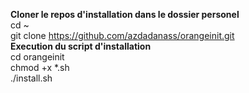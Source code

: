 **Cloner le repos d'installation dans le dossier personel**
<br>
cd ~
<br>
git clone https://github.com/azdadanass/orangeinit.git
<br>
**Execution du script d'installation**
<br>
cd orangeinit
<br>
chmod +x *.sh
<br>
./install.sh
